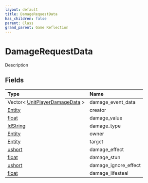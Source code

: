 ```yaml
---
layout: default
title: DamageRequestData
has_children: false
parent: Class
grand_parent: Game Reflection
---
```

# DamageRequestData
Description 

## Fields
| Type | Name |
|:-------------|:--------------|
| Vector< [UnitPlayerDamageData](/game-reflection/classes/unit_player_damage_data.md) > | damage_event_data |
| [Entity](/game-reflection/classes/entity.md) | creator |
| [float](/game-reflection/components/float.md) | damage_value |
| [IdString](/game-reflection/components/id_string.md) | damage_type |
| [Entity](/game-reflection/classes/entity.md) | owner |
| [Entity](/game-reflection/classes/entity.md) | target |
| [ushort](/game-reflection/enums/ushort.md) | damage_effect |
| [float](/game-reflection/components/float.md) | damage_stun |
| [ushort](/game-reflection/enums/ushort.md) | damage_ignore_effect |
| [float](/game-reflection/components/float.md) | damage_lifesteal |
